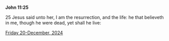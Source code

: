**John 11:25**

25 Jesus said unto her, I am the resurrection, and the life: he that believeth in me, though he were dead, yet shall he live:

[Friday 20-December, 2024](https://getbible.life/kjv/John/11/25)
